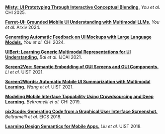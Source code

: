 [**Misty: UI Prototyping Through Interactive Conceptual Blending.**](https://dl.acm.org/doi/full/10.1145/3706598.3713924) _You et al._ CHI 2025.

[**Ferret-UI: Grounded Mobile UI Understanding with Multimodal LLMs.**](https://arxiv.org/abs/2404.05719) _You et al._ Arxiv 2024.

[**Generating Automatic Feedback on UI Mockups with Large Language Models.**](https://dl.acm.org/doi/10.1145/3613904.3642782) _You et al._ CHI 2024.

[**UIBert: Learning Generic Multimodal Representations for UI Understanding.**](https://arxiv.org/abs/2107.13731) _Bai et al._ IJCAI 2021.

[**Screen2Vec: Semantic Embedding of GUI Screens and GUI Components.**](https://dl.acm.org/doi/10.1145/3411764.3445049) _Li et al._ UIST 2021.

[**Screen2Words: Automatic Mobile UI Summarization with Multimodal Learning.**](https://dl.acm.org/doi/10.1145/3472749.3474765) _Wang et al._ UIST 2021.

[**Modeling Mobile Interface Tappability Using Crowdsourcing and Deep Learning.**](https://dl.acm.org/doi/10.1145/3290605.3300305) _Beltramelli et al._ CHI 2019.

[**pix2code: Generating Code from a Graphical User Interface Screenshot.**](https://dl.acm.org/doi/10.1145/3220134.3220135) _Beltramelli et al._ EICS 2018.

[**Learning Design Semantics for Mobile Apps.**](https://dl.acm.org/doi/abs/10.1145/3242587.3242650) _Liu et al._ UIST 2018.
